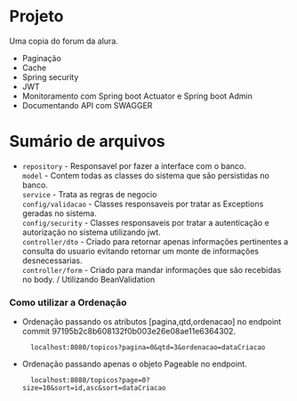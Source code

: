 # Projeto

Uma copia do forum da alura.

* Paginação 
* Cache
* Spring security
* JWT
* Monitoramento com Spring boot Actuator e Spring boot Admin
* Documentando API com SWAGGER

# Sumário de arquivos

 - ```repository``` - Responsavel por fazer a interface com o banco. <br />
 ```model``` - Contem todas as classes do sistema que são persistidas no banco. <br />
 ```service``` - Trata as regras de negocio <br />
 ```config/validacao```  - Classes responsaveis por tratar as Exceptions geradas no sistema. <br/>
 ```config/security``` - Classes responsaveis por tratar a autenticação e autorização no sistema utilizando jwt. <br/>
```controller/dto``` - Criado para retornar apenas informações pertinentes a consulta do usuario evitando retornar um monte de informações desnecessarias.<br />
```controller/form``` - Criado para mandar informações que são recebidas no body. / Utilizando BeanValidation
### Como utilizar a Ordenação

- Ordenação passando os atributos [pagina,qtd,ordenacao] no endpoint commit 97195b2c8b608132f0b003e26e08ae11e6364302.

        localhost:8080/topicos?pagina=0&qtd=3&ordenacao=dataCriacao

- Ordenação passando apenas o objeto Pageable no endpoint.

        localhost:8080/topicos?page=0?size=10&sort=id,asc&sort=dataCriacao
